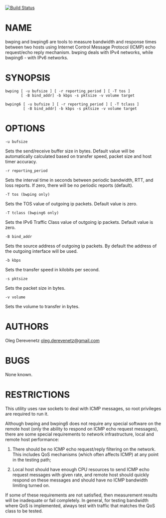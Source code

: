 [![Build Status](https://travis-ci.com/oleg-derevenetz/bwping.svg?branch=master)](https://travis-ci.com/oleg-derevenetz/bwping)

# NAME

bwping  and  bwping6  are tools to measure bandwidth and response times
between two hosts using Internet Control Message Protocol  (ICMP)  echo
request/echo  reply  mechanism.  bwping deals with IPv4 networks, while
bwping6 - with IPv6 networks.

# SYNOPSIS

```
bwping [ -u bufsize ] [ -r reporting_period ] [ -T tos ]
       [ -B bind_addr] -b kbps -s pktsize -v volume target
```

```
bwping6 [ -u bufsize ] [ -r reporting_period ] [ -T tclass ]
        [ -B bind_addr] -b kbps -s pktsize -v volume target
```

# OPTIONS

```
-u bufsize
```

Sets  the  send/receive  buffer  size  in  bytes.  Default  value  will  be
automatically   calculated  based  on  transfer speed, packet size and host
timer accuracy.

```
-r reporting_period
```

Sets   the   interval  time in seconds between periodic bandwidth, RTT, and
loss  reports.  If  zero,  there  will be no periodic reports (default).

```
-T tos (bwping only)
```

Sets the TOS value of outgoing ip packets. Default value is zero.

```
-T tclass (bwping6 only)
```

Sets the IPv6 Traffic Class value of outgoing ip packets.  Default value is
zero.

```
-B bind_addr
```

Sets   the  source  address  of outgoing ip packets. By default the address
of the outgoing interface will be used.

```
-b kbps
```

Sets the transfer speed in kilobits per second.

```
-s pktsize
```

Sets the packet size in bytes.

```
-v volume
```

Sets the volume to transfer in bytes.

# AUTHORS

Oleg Derevenetz <oleg.derevenetz@gmail.com>

# BUGS

None known.

# RESTRICTIONS

This  utility  uses  raw  sockets  to  deal  with  ICMP  messages,  so root
privileges are required to run it.

Although  bwping  and  bwping6 does not require any special software on the
remote  host  (only the ability to respond on ICMP echo request  messages),
there  are  some  special requirements to network infrastructure, local and
remote host performance:

1.  There  should  be  no ICMP echo request/reply filtering on the network.
This includes QoS mechanisms (which often affects ICMP) at any point in the
testing path;

1.  Local  host  should  have  enough  CPU  resources  to  send  ICMP  echo
request   messages   with   given   rate,  and  remote  host should quickly
respond  on  these  messages  and should have no  ICMP  bandwidth  limiting
turned on.

If   some   of   these   requirements  are  not satisfied, then measurement
results  will  be  inadequate  or fail completely. In general, for  testing
bandwidth   where   QoS   is   implemented,  always  test with traffic that
matches the QoS class to be tested.
